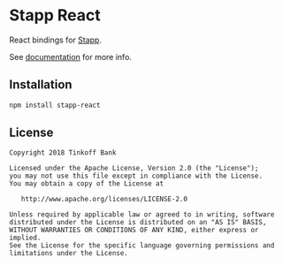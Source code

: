 # Stapp React

React bindings for [Stapp](https://github.com/TinkoffCreditSystems/stapp).

See [documentation](https://tinkoffcreditsystems.github.io/stapp/usage/react.html) for more info.

## Installation
```bash
npm install stapp-react
```

## License

```
Copyright 2018 Tinkoff Bank

Licensed under the Apache License, Version 2.0 (the "License");
you may not use this file except in compliance with the License.
You may obtain a copy of the License at

   http://www.apache.org/licenses/LICENSE-2.0

Unless required by applicable law or agreed to in writing, software
distributed under the License is distributed on an "AS IS" BASIS,
WITHOUT WARRANTIES OR CONDITIONS OF ANY KIND, either express or implied.
See the License for the specific language governing permissions and
limitations under the License.
```
